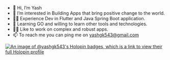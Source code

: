 - 👋 Hi, I’m Yash
- 👀 I’m interested in Building Apps that bring positive change to the world.
- 💪🏻 Experience Dev in Flutter and Java Spring Boot application.
- 🌱 Learning GO and willing to learn other tools and technologies.
- 👐🏻 Like to work on complex and robust apps.
- 📫 To reach me you can ping me on yashgk543@gmail.com

[![An image of @yashgk543's Holopin badges, which is a link to view their full Holopin profile](https://holopin.me/yashgk543)](https://holopin.io/@yashgk543)
<!---
yashgk/yashgk is a ✨ special ✨ repository because its `README.md` (this file) appears on your GitHub profile.
You can click the Preview link to take a look at your changes.
--->

